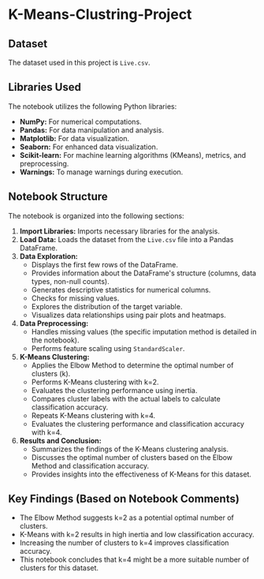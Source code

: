 # K-Means-Clustring-Project

## Dataset

The dataset used in this project is `Live.csv`.

## Libraries Used

The notebook utilizes the following Python libraries:

* **NumPy:** For numerical computations.
* **Pandas:** For data manipulation and analysis.
* **Matplotlib:** For data visualization.
* **Seaborn:** For enhanced data visualization.
* **Scikit-learn:** For machine learning algorithms (KMeans), metrics, and preprocessing.
* **Warnings:** To manage warnings during execution.

## Notebook Structure

The notebook is organized into the following sections:

1.  **Import Libraries:** Imports necessary libraries for the analysis.
2.  **Load Data:** Loads the dataset from the `Live.csv` file into a Pandas DataFrame.
3.  **Data Exploration:**
    * Displays the first few rows of the DataFrame.
    * Provides information about the DataFrame's structure (columns, data types, non-null counts).
    * Generates descriptive statistics for numerical columns.
    * Checks for missing values.
    * Explores the distribution of the target variable.
    * Visualizes data relationships using pair plots and heatmaps.
4.  **Data Preprocessing:**
    * Handles missing values (the specific imputation method is detailed in the notebook).
    * Performs feature scaling using `StandardScaler`.
5.  **K-Means Clustering:**
    * Applies the Elbow Method to determine the optimal number of clusters (k).
    * Performs K-Means clustering with k=2.
    * Evaluates the clustering performance using inertia.
    * Compares cluster labels with the actual labels to calculate classification accuracy.
    * Repeats K-Means clustering with k=4.
    * Evaluates the clustering performance and classification accuracy with k=4.
6.  **Results and Conclusion:**
    * Summarizes the findings of the K-Means clustering analysis.
    * Discusses the optimal number of clusters based on the Elbow Method and classification accuracy.
    * Provides insights into the effectiveness of K-Means for this dataset.

## Key Findings (Based on Notebook Comments)

* The Elbow Method suggests k=2 as a potential optimal number of clusters.
* K-Means with k=2 results in high inertia and low classification accuracy.
* Increasing the number of clusters to k=4 improves classification accuracy.
* This notebook concludes that k=4 might be a more suitable number of clusters for this dataset.
